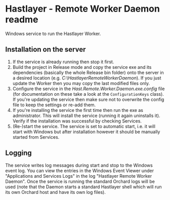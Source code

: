 ﻿# Hastlayer - Remote Worker Daemon readme



Windows service to run the Hastlayer Worker.


## Installation on the server

1. If the service is already running then stop it first.
2. Build the project in Release mode and copy the service exe and its dependencies (basically the whole Release bin folder) onto the server in a desired location (e.g. *C:\HastlayerRemoteWorkerDaemon*). If you just update the Worker then you may copy the last modified files only.
3. Configure the service in the *Hast.Remote.Worker.Daemon.exe.config* file (for documentation on these take a look at the `ConfigurationKeys` class). If you're updating the service then make sure not to overwrite the config file to keep the settings or re-add them.
4. If you're installing the service the first time then run the exe as administrator. This will install the service (running it again uninstalls it). Verify if the installation was successful by checking Services.
5. (Re-)start the service. The service is set to automatic start, i.e. it will start with Windows but after installation however it should be manually started from Services.


## Logging

The service writes log messages during start and stop to the Windows event log. You can view the entries in the Windows Event Viewer under "Applications and Services Logs" in the log "Hastlayer Remote Worker Daemon". Once the service is running the standard Orchard logs will be used (note that the Daemon starts a standard Hastlayer shell which will run its own Orchard host and have its own log files).